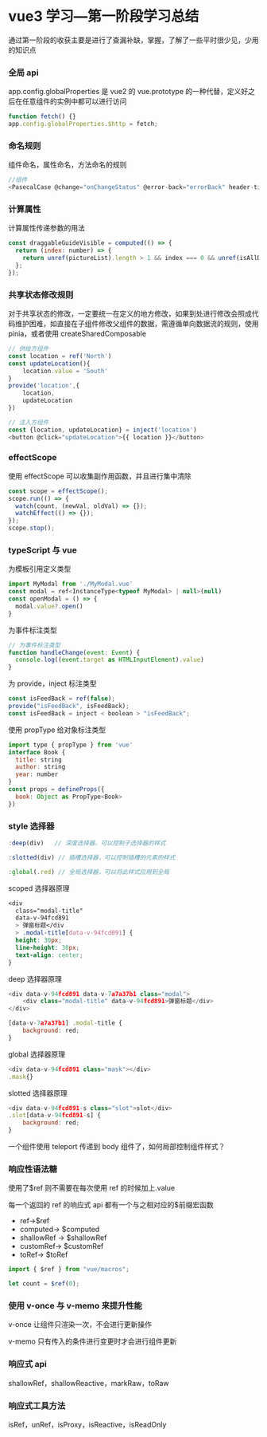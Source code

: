 # vue3 学习—第一阶段学习总结

通过第一阶段的收获主要是进行了查漏补缺，掌握，了解了一些平时很少见，少用的知识点

### 全局 api

app.config.globalProperties 是 vue2 的 vue.prototype 的一种代替，定义好之后在任意组件的实例中都可以进行访问

```javascript
function fetch() {}
app.config.globalProperties.$http = fetch;
```

### 命名规则

组件命名，属性命名，方法命名的规则

```javascript
//组件
<PasecalCase @change="onChangeStatus" @error-back="errorBack" header-title="组件遵循帕斯卡命名，属性遵循驼峰命名"/>
```

### 计算属性

计算属性传递参数的用法

```javascript
const draggableGuideVisible = computed(() => {
  return (index: number) => {
    return unref(pictureList).length > 1 && index === 0 && unref(isAllDone);
  };
});
```

### 共享状态修改规则

对于共享状态的修改，一定要统一在定义的地方修改，如果到处进行修改会照成代码维护困难，如直接在子组件修改父组件的数据，需遵循单向数据流的规则，使用 pinia，或者使用 createSharedComposable

```javascript
// 供给方组件
const location = ref('North')
const updateLocation(){
    location.value = 'South'
}
provide('location',{
    location,
    updateLocation
})

// 注入方组件
const {location, updateLocation} = inject('location')
<button @click="updateLocation">{{ location }}</button>

```

### effectScope

使用 effectScope 可以收集副作用函数，并且进行集中清除

```javascript
const scope = effectScope();
scope.run(() => {
  watch(count, (newVal, oldVal) => {});
  watchEffect(() => {});
});
scope.stop();
```

### typeScript 与 vue

为模板引用定义类型

```javascript
import MyModal from './MyModal.vue'
const modal = ref<InstanceType<typeof MyModal> | null>(null)
const openModal = () => {
  modal.value?.open()
}
```

为事件标注类型

```javascript
// 为事件标注类型
function handleChange(event: Event) {
  console.log((event.target as HTMLInputElement).value)
}
```

为 provide，inject 标注类型

```javascript
const isFeedBack = ref(false);
provide("isFeedBack", isFeedBack);
const isFeedBack = inject < boolean > "isFeedBack";
```

使用 propType 给对象标注类型

```javascript
import type { propType } from 'vue'
interface Book {
  title: string
  author: string
  year: number
}
const props = defineProps({
  book: Object as PropType<Book>
})
```

### style 选择器

```javascript
:deep(div)   // 深度选择器，可以控制子选择器的样式

:slotted(div) // 插槽选择器，可以控制插槽的元素的样式

:global(.red) // 全局选择器，可以将此样式应用到全局
```

scoped 选择器原理

```css
<div
  class="modal-title"
  data-v-94fcd891
  > 弹窗标题</div
  > .modal-title[data-v-94fcd891] {
  height: 30px;
  line-height: 30px;
  text-align: center;
}
```

deep 选择器原理

```javascript
<div data-v-94fcd891 data-v-7a7a37b1 class="modal">
    <div class="modal-title" data-v-94fcd891>弹窗标题</div>
</div>

[data-v-7a7a37b1] .modal-title {
    background: red;
}
```

global 选择器原理

```javascript
<div data-v-94fcd891 class="mask"></div>
.mask{}
```

slotted 选择器原理

```javascript
<div data-v-94fcd891-s class="slot">slot</div>
.slot[data-v-94fcd891-s] {
    background: red;
}
```

一个组件使用 teleport 传递到 body 组件了，如何局部控制组件样式？

### 响应性语法糖

使用了$ref 则不需要在每次使用 ref 的时候加上.value

每一个返回的 ref 的响应式 api 都有一个与之相对应的$前缀宏函数

- ref->$ref
- computed-> $computed
- shallowRef -> $shallowRef
- customRef-> $customRef
- toRef-> $toRef

```javascript
import { $ref } from "vue/macros";

let count = $ref(0);
```

### 使用 v-once 与 v-memo 来提升性能

v-once 让组件只渲染一次，不会进行更新操作

v-memo 只有传入的条件进行变更时才会进行组件更新

### 响应式 api

shallowRef，shallowReactive，markRaw，toRaw

### 响应式工具方法

isRef，unRef，isProxy，isReactive，isReadOnly
